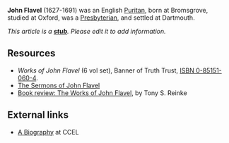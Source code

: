 **John Flavel** (1627-1691) was an English
[Puritan](Puritan "Puritan"), born at Bromsgrove, studied at
Oxford, was a [Presbyterian](Presbyterian "Presbyterian"), and
settled at Dartmouth.

*This article is a **[stub](http://www.theopedia.com/Category:Theopedia_stubs "Category:Theopedia stubs")**. Please edit it to add information.*
## Resources

-   *Works of John Flavel* (6 vol set), Banner of Truth Trust,
    [ISBN 0-85151-060-4](http://www.theopedia.com/Special:BookSources/0851510604).
-   [The Sermons of John Flavel](http://www.reformedsermonarchives.com/FlavelTitle.htm)
-   [Book review: The Works of John Flavel](http://spurgeon.wordpress.com/2006/10/16/book-review-the-works-of-john-flavel-0851510604/),
    by Tony S. Reinke

## External links

-   [A Biography](http://www.ccel.org/a/anonymous/flavel-life/flavlife.txt)
    at CCEL



